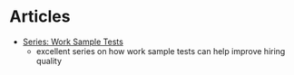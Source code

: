 # Articles

- [Series: Work Sample Tests](https://jacobian.org/series/work-sample-tests/)
  - excellent series on how work sample tests can help improve hiring quality
